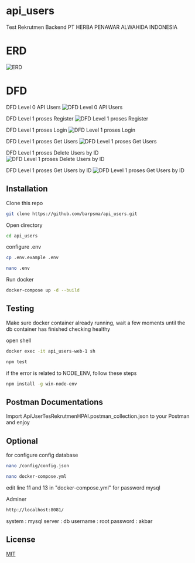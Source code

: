 # api_users

Test Rekrutmen Backend PT HERBA PENAWAR ALWAHIDA INDONESIA

# ERD

![ERD](https://github.com/barpsma/DFD_ERD_API_USERS/assets/79141552/8744a9fc-2b79-4b5c-8c29-a16ee46119c2)

# DFD

DFD Level 0 API Users
![DFD Level 0 API Users](https://github.com/barpsma/DFD_ERD_API_USERS/assets/79141552/4cf075b7-4c80-4307-b616-927db3cc81e3)

DFD Level 1 proses Register
![DFD Level 1 proses Register](https://github.com/barpsma/DFD_ERD_API_USERS/assets/79141552/98ccade0-ed61-4787-8997-35b096110628)

DFD Level 1 proses Login
![DFD Level 1 proses Login](https://github.com/barpsma/DFD_ERD_API_USERS/assets/79141552/66279220-38b7-411c-8a32-90a2985d527b)

DFD Level 1 proses Get Users
![DFD Level 1 proses Get Users](https://github.com/barpsma/DFD_ERD_API_USERS/assets/79141552/5b6c1ce3-3b13-48e6-8c41-9615faeae42a)

DFD Level 1 proses Delete Users by ID
![DFD Level 1 proses Delete Users by ID](https://github.com/barpsma/DFD_ERD_API_USERS/assets/79141552/579258c3-6ce3-479b-a07e-e43ea838d837)

DFD Level 1 proses Get Users by ID
![DFD Level 1 proses Get Users by ID](https://github.com/barpsma/DFD_ERD_API_USERS/assets/79141552/7da864ce-f913-4114-9d73-e21dedf58066)

## Installation

Clone this repo

```bash
git clone https://github.com/barpsma/api_users.git
```

Open directory

```bash
cd api_users
```

configure .env

```bash
cp .env.example .env
```

```bash
nano .env
```

Run docker

```bash
docker-compose up -d --build
```

## Testing

Make sure docker container already running, wait a few moments until the db container has finished checking healthy

open shell

```bash
docker exec -it api_users-web-1 sh
```

```bash
npm test
```

if the error is related to NODE_ENV, follow these steps

```bash
npm install -g win-node-env
```

## Postman Documentations

Import ApiUserTesRekrutmenHPAI.postman_collection.json to your Postman and enjoy

## Optional

for configure config database

```bash
nano /config/config.json
```

```bash
nano docker-compose.yml
```

edit line 11 and 13 in "docker-compose.yml" for password mysql

Adminer

```bash
http://localhost:8081/
```

system : mysql
server : db
username : root
password : akbar

## License

[MIT](https://choosealicense.com/licenses/mit/)
